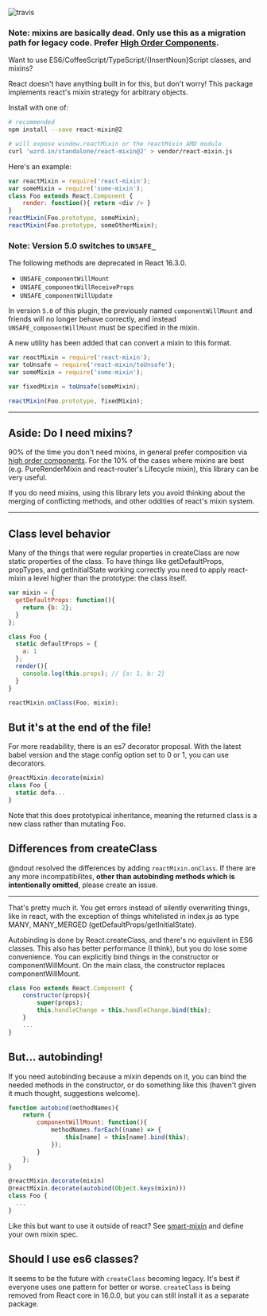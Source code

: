 ![travis](https://travis-ci.org/brigand/react-mixin.svg)

### Note: mixins are basically dead. Only use this as a migration path for legacy code. Prefer [High Order Components](https://facebook.github.io/react/docs/higher-order-components.html).

Want to use ES6/CoffeeScript/TypeScript/{InsertNoun}Script classes, and mixins?

React doesn't have anything built in for this, but don't worry!  This package implements
react's mixin strategy for arbitrary objects.

Install with one of:

```sh
# recommended
npm install --save react-mixin@2

# will expose window.reactMixin or the reactMixin AMD module
curl 'wzrd.in/standalone/react-mixin@2' > vendor/react-mixin.js
```


Here's an example:

```js
var reactMixin = require('react-mixin');
var someMixin = require('some-mixin');
class Foo extends React.Component {
    render: function(){ return <div /> }    
}
reactMixin(Foo.prototype, someMixin);
reactMixin(Foo.prototype, someOtherMixin);
```

### Note: Version 5.0 switches to `UNSAFE_`

The following methods are deprecated in React 16.3.0.

- `UNSAFE_componentWillMount`
- `UNSAFE_componentWillReceiveProps`
- `UNSAFE_componentWillUpdate`

In version `5.0` of this plugin, the previously named `componentWillMount` and friends
will no longer behave correctly, and instead `UNSAFE_componentWillMount` must be specified
in the mixin.

A new utility has been added that can convert a mixin to this format.

```js
var reactMixin = require('react-mixin');
var toUnsafe = require('react-mixin/toUnsafe');
var someMixin = require('some-mixin');

var fixedMixin = toUnsafe(someMixin);

reactMixin(Foo.prototype, fixedMixin);
```

---

## Aside: Do I need mixins?

90% of the time you don't need mixins, in general prefer composition via [high order components][hoc-article]. For the 10% of the cases where mixins are best (e.g. PureRenderMixin and react-router's Lifecycle mixin), this library can be very useful.

If you do need mixins, using this library lets you avoid thinking about the merging of conflicting methods, and other oddities of react's mixin system.

[hoc-article]: https://facebook.github.io/react/blog/2016/07/13/mixins-considered-harmful.html

---


## Class level behavior

Many of the things that were regular properties in createClass are now static properties of the class.  To have things like getDefaultProps, propTypes, and getInitialState working correctly you need to apply react-mixin a level higher than the prototype: the class itself.

```js
var mixin = {
  getDefaultProps: function(){
    return {b: 2};
  }
};

class Foo {
  static defaultProps = {
    a: 1
  };
  render(){
    console.log(this.props); // {a: 1, b: 2}
  }
}

reactMixin.onClass(Foo, mixin);
```

## But it's at the end of the file!

For more readability, there is an es7 decorator proposal.  With the latest babel version and the stage config option set to 0 or 1, you can use decorators.

```js
@reactMixin.decorate(mixin)
class Foo {
  static defa...
}
```

Note that this does prototypical inheritance, meaning the returned class is a new class rather than mutating Foo.

## Differences from createClass

@ndout resolved the differences by adding `reactMixin.onClass`.  If there are any more incompatibilites, **other than autobinding methods which is intentionally omitted**, please create an issue.

---

That's pretty much it.  You get errors instead of silently overwriting things, like in react,
with the exception of things whitelisted in index.js as type MANY, MANY_MERGED (getDefaultProps/getInitialState).

Autobinding is done by React.createClass, and there's no equivilent in ES6 classes.  This also has better performance (I think), but you do lose some convenience.  You can explicitly bind things in the constructor or componentWillMount.  On the main class, the constructor replaces componentWillMount.

```js
class Foo extends React.Component {
    constructor(props){
        super(props);
        this.handleChange = this.handleChange.bind(this);
    }
    ...
}
```

## But... autobinding!

If you need autobinding because a mixin depends on it, you can bind the needed methods in the constructor, or do something like this (haven't given it much thought, suggestions welcome).

```js
function autobind(methodNames){
    return {
        componentWillMount: function(){
            methodNames.forEach((name) => {
                this[name] = this[name].bind(this);
            });
        }
    };
}

@reactMixin.decorate(mixin)
@reactMixin.decorate(autobind(Object.keys(mixin)))
class Foo {
  ...
}
```

Like this but want to use it outside of react?  See [smart-mixin][1] and define your own mixin spec.

## Should I use es6 classes?

It seems to be the future with `createClass` becoming legacy. It's best if everyone uses one pattern for better or worse. `createClass` is being removed from React core in 16.0.0, but you can still install it as a separate package.

[1]: https://github.com/brigand/smart-mixin


